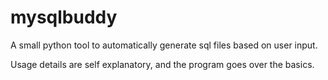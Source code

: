 # mysqlbuddy
A small python tool to automatically generate sql files based on user input.

Usage details are self explanatory, and the program goes over the basics.
